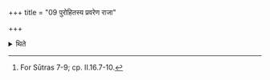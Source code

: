 +++
title = "09 पुरोहितस्य प्रवरेण राजा"

+++

<details><summary>थिते</summary>

9. "The king mentions the series of ancestors through the series of ancestors of the chaplain"-Thus is known (from a Brāhmaṇa-text).[^1]  

[^1]: For Sūtras 7-9; cp. II.16.7-10. 
</details>
